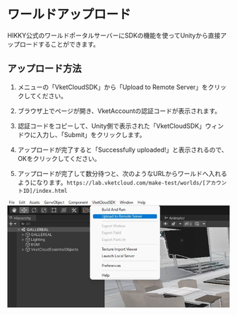 
# ワールドアップロード
HIKKY公式のワールドポータルサーバーにSDKの機能を使ってUnityから直接アップロードすることができます。

## アップロード方法
  
1. メニューの「VketCloudSDK」から「Upload to Remote Server」をクリックしてください。

2. ブラウザ上でページが開き、VketAccountの認証コードが表示されます。

3. 認証コードをコピーして、Unity側で表示された「VketCloudSDK」ウィンドウに入力し、「Submit」をクリックします。

4. アップロードが完了すると「Successfully uploaded!」と表示されるので、OKをクリックしてください。

5. アップロードが完了して数分待つと、次のようなURLからワールドへ入れるようになります。`https://lab.vketcloud.com/make-test/worlds/[アカウントID]/index.html`

![WorldUpload](img/WorldUpload.jpg)
